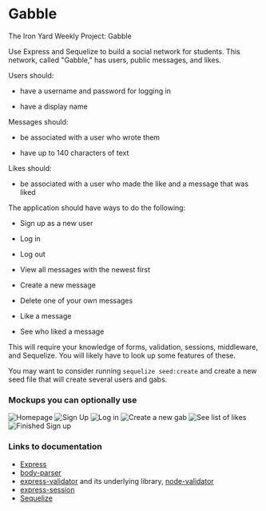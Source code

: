 # Gabble

The Iron Yard Weekly Project: Gabble

Use Express and Sequelize to build a social network for students. This network, called "Gabble," has users, public messages, and likes.

Users should:

* have a username and password for logging in

* have a display name

Messages should:

* be associated with a user who wrote them

* have up to 140 characters of text

Likes should:

* be associated with a user who made the like and a message that was liked

The application should have ways to do the following:

* Sign up as a new user

* Log in

* Log out

* View all messages with the newest first

* Create a new message

* Delete one of your own messages

* Like a message

* See who liked a message

This will require your knowledge of forms, validation, sessions, middleware, and Sequelize. You will likely have to look up some features of these.

You may want to consider running `sequelize seed:create` and create a new seed file that will create several users and gabs.

### Mockups you can optionally use

![Homepage](https://github.com/carlotapearl/NodeJS-Express-Social-Network-App/blob/master/mockups/homePage.png)
![Sign Up](https://github.com/carlotapearl/NodeJS-Express-Social-Network-App/blob/master/mockups/signUp.png)
![Log in](https://github.com/carlotapearl/NodeJS-Express-Social-Network-App/blob/master/mockups/logIn.png)
![Create a new gab](https://github.com/carlotapearl/NodeJS-Express-Social-Network-App/blob/master/mockups/createNew.png)
![See list of likes](https://github.com/carlotapearl/NodeJS-Express-Social-Network-App/blob/master/mockups/likesList.png)
![Finished Sign up](https://github.com/carlotapearl/NodeJS-Express-Social-Network-App/blob/master/mockups/gabble.png)

### Links to documentation

* [Express](https://expressjs.com/)
* [body-parser](https://github.com/expressjs/body-parser)
* [express-validator](https://github.com/ctavan/express-validator) and its underlying library, [node-validator](https://github.com/chriso/validator.js)
* [express-session](https://github.com/expressjs/session)
* [Sequelize](http://docs.sequelizejs.com/)

